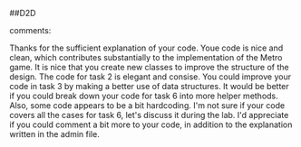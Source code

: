##D2D

comments:

Thanks for the sufficient explanation of your code. Youe code is nice and clean, which contributes substantially to the implementation of the Metro game.
It is nice that you create new classes to improve the structure of the design. The code for task 2 is elegant and consise. 
You could improve your code in task 3 by making a better use of data structures. 
It would be better if you could break down your code for task 6 into more helper methods. Also, some code appears to be a bit hardcoding.
I'm not sure if your code covers all the cases for task 6, let's discuss it during the lab.
I'd appreciate if you could comment a bit more to your code, in addition to the explanation written in the admin file. 


##